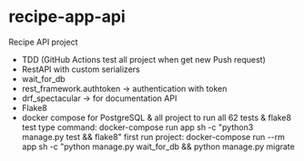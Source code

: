 # recipe-app-api
Recipe API project
- TDD (GitHub Actions test all project when get new Push request)
- RestAPI with custom serializers
- wait_for_db
- rest_framework.authtoken -> authentication with token
- drf_spectacular -> for documentation API
- Flake8
- docker compose for PostgreSQL & all project
to run all 62 tests & flake8 test type command: docker-compose run app sh -c "python3 manage.py test && flake8"
first run project: docker-compose run --rm app sh -c "python manage.py wait_for_db && python manage.py migrate
